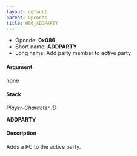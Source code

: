 ```yaml
---
layout: default
parent: Opcodes
title: 086_ADDPARTY
---
```


-   Opcode: **0x086**
-   Short name: **ADDPARTY**
-   Long name: Add party member to active party

#### Argument

none

#### Stack

  
*Player-Character ID*

**ADDPARTY**

#### Description

Adds a PC to the active party.
